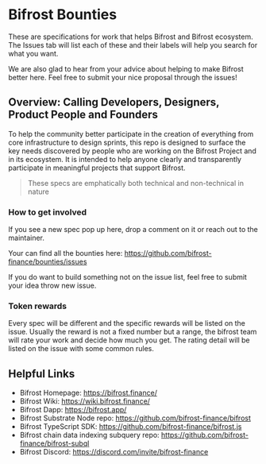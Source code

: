 # Bifrost Bounties

These are specifications for work that helps Bifrost and Bifrost ecosystem. The Issues tab will list each of these and their labels will help you search for what you want.

We are also glad to hear from your advice about helping to make Bifrost better here. Feel free to submit your nice proposal through the issues!

## Overview: Calling Developers, Designers, Product People and Founders

To help the community better participate in the creation of everything from core infrastructure to design sprints, this repo is designed to surface the key needs discovered by people who are working on the Bifrost Project and in its ecosystem. It is intended to help anyone clearly and transparently participate in meaningful projects that support Bifrost.

  > These specs are emphatically both technical and non-technical in nature

### How to get involved

If you see a new spec pop up here, drop a comment on it or reach out to the maintainer.

Your can find all the bounties here: <https://github.com/bifrost-finance/bounties/issues>

If you do want to build something not on the issue list, feel free to submit your idea throw new issue.

### Token rewards

Every spec will be different and the specific rewards will be listed on the issue. Usually the reward is not a fixed number but a range, the bifrost team will rate your work and decide how much you get. The rating detail will be listed on the issue with some common rules.

## Helpful Links

* Bifrost Homepage: <https://bifrost.finance/>
* Bifrost Wiki: <https://wiki.bifrost.finance/>
* Bifrost Dapp: <https://bifrost.app/>
* Bifrost Substrate Node repo: <https://github.com/bifrost-finance/bifrost>
* Bifrost TypeScript SDK: <https://github.com/bifrost-finance/bifrost.js>
* Bifrost chain data indexing subquery repo: <https://github.com/bifrost-finance/bifrost-subql>
* Bifrost Discord: <https://discord.com/invite/bifrost-finance>

